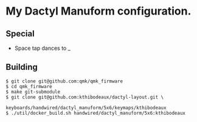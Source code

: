 # My Dactyl Manuform configuration.

## Special
* Space tap dances to _

## Building

```
$ git clone git@github.com:qmk/qmk_firmware
$ cd qmk_firmware
$ make git-submodule
$ git clone git@github.com:kthibodeaux/dactyl-layout.git \
            keyboards/handwired/dactyl_manuform/5x6/keymaps/kthibodeaux
$ ./util/docker_build.sh handwired/dactyl_manuform/5x6:kthibodeaux
```
